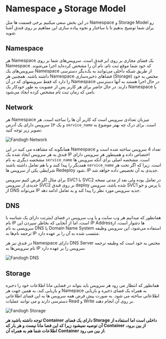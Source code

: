 # Namespace و Storage Model

در این بخش سعی میکنیم برخی قسمت ها مثل Namespace و Storage Model رو برای شما توضیح بدهیم تا با ساختار و  نحوه پیاده سازی 
این مفاهیم بر روی فندق آشنا شوید.

## Namespace

هر Namespace یک فضای مجازی بر روی ابر فندق است. سرویس‌های شما بر روی Namespace که خود شما موقع ثبت نام، نام آن را مشخص کرده‌اید اجرا می‌شوند. سرویس‌های یک Namespace از طریق شبکه داخلی می‌توانند به یک‌دیگر دسترسی داشته باشند.
همچنین هر Namespace فضاهای ذخیره‌سازی (Storage) مختص به خود را دارد که فقط سرویسهای که در آن Namespace در حال اجرا هستند به آنها دسترسی دارند.
در حال حاضر برای هر کاربر پس از عضویت به طور خودکار یک Namespace با نامی که زمان ثبت نام مشخص کرده ایجاد می‌شود.

## Network

هر Namespace میزبان تعدادی سرویس است که کاربر آن ها را ساخته است. هر سرویس دارای یک آدرس `IP` و یک `service_name` است.
برای درک چه بهتر موضوع به تصویر زیر توجه کنید.


![Fandogh Network](/articles/service_relation.png "Fandogh Network")

همانگونه که مشاهده می کنید در این Namespace تعداد 4 سرویس ساخته شده است و فندق به هر سرویس ایجاد شده یک IP اختصاص داده و همینطور هر سرویس دارای مشخصه دیگری به نام `service_name` است.
مشخصه اصلی برای آنکه سرویس ها همدیگر را پیدا کنند و با هم تعامل داشته باشند `service_name` است.  زیرا که اگر تحت هر شرایطی یکی از سرویس ها Redeploy  شود، IP جدیدی به آن تخصیص داده خواهد شد.

برای مثال اگر فرض کنیم سرویس SVC1 با SVC2 در تعامل بوده ولی بعد از مدتی 
نسخه جدیدی از سرویس SVC2 بر روی فندق deploy شده باشد، سرویس SVC1 با پرس و جو از DNS می‌تواند IP جدید سرویس مورد نظر را پیدا کند و به تعامل ادامه دهد.

## DNS

همانطور که میدانیم هر وب‌ سایت و یا وب‌ سرویس در فضای اینترنت دارای یک شناسه با نام IP است، اما از آنجایی که بخاطر سپردن این IP Addressها دشوار است، از سرویسی به نام DNS یا Domain Name System استفاده می‌شود، این سرویس وظیفه ترجمه نام‌ها به IP منتسب شده به آن را بر عهده دارد.

در فندق نیز هر Namespace دارای DNS Server مختص به خود است که وظیفه ترجمه نام سرویس‌ها به IP سرویس را بر عهده دارد.


![Fandogh DNS](/articles/dns_namespace.png "Fandogh DNS")


## Storage

همانطور که انتظار می رود هر سرویس باید بتواند در فضایی مانا اطلاعات خود را دخبره و بازیابی کند، به همین جهت هر Namepace به همراه یک فضای ذخیره و بازیابی اطلاعاتی ساخته می شود.
به صورت پیش فرض همه سرویس ها به این فضای اطلاعاتی دسترسی دارند و می توانند عملیات Read و Write  بر روی آن انجام دهند.


![Fandogh Storage](/articles/shared_storage.png "Fandogh Storage")

**توجه داشته باشید هر Container دارای یک فضای Storage داخلی است اما استفاده از آن توصیه نمیشود زیرا که این فضا مانا نیست و هر بار که Container از بین برود، اطلاعات شما هم به همراه آن Container از بین می رود.**
 